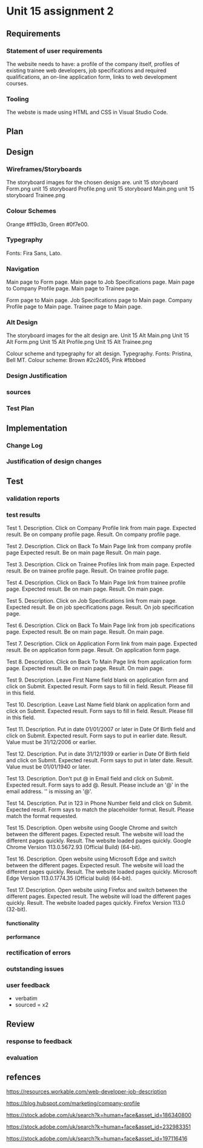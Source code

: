# Unit 15 assignment 2

## Requirements

### Statement of user requirements
The website needs to have: 
a profile of the company itself,
profiles of existing trainee web developers,
job specifications and required qualifications,
an on-line application form,
links to web development courses.

### Tooling
The webste is made using HTML and CSS in Visual Studio Code.

## Plan

## Design

### Wireframes/Storyboards
The storyboard images for the chosen design are.
unit 15 storyboard Form.png
unit 15 storyboard Profile.png
unit 15 storyboard Main.png
unit 15 storyboard Trainee.png

### Colour Schemes
Orange #ff9d3b, Green #0f7e00.

### Typegraphy
Fonts: Fira Sans, Lato.

### Navigation
Main page to Form page.
Main page to Job Specifications page.
Main page to Company Profile page.
Main page to Trainee page.

Form page to Main page.
Job Specifications page to Main page.
Company Profile page to Main page.
Trainee page to Main page.

### Alt Design
The storyboard images for the alt design are.
Unit 15 Alt Main.png
Unit 15 Alt Form.png
Unit 15 Alt Profile.png
Unit 15 Alt Trainee.png

Colour scheme and typegraphy for alt design.
Typegraphy. Fonts: Pristina, Bell MT.
Colour scheme: Brown #2c2405, Pink #fbbbed

### Design Justification


### sources

### Test Plan

## Implementation

### Change Log

### Justification of design changes

## Test

### validation reports

### test results
Test 1.
Description. Click on Company Profile link from main page.
Expected result. Be on company profile page.
Result. On company profile page.

Test 2.
Description. Click on Back To Main Page link from company profile page
Expected result. Be on main page
Result. On main page.

Test 3.
Description. Click on Trainee Profiles link from main page.
Expected result. Be on trainee profile page.
Result. On trainee profile page.

Test 4.
Description. Click on Back To Main Page link from trainee profile page.
Expected result. Be on main page.
Result. On main page.

Test 5.
Description. Click on Job Specifications link from main page.
Expected result. Be on job specifications page.
Result. On job specification page.

Test 6.
Description. Click on Back To Main Page link from job specifications page.
Expected result. Be on main page.
Result. On main page.

Test 7.
Description. Click on Application Form link from main page.
Expected result. Be on application form page.
Result. On application form page.

Test 8.
Description. Click on Back To Main Page link from application form page.
Expected result. Be on main page.
Result. On main page.

Test 9.
Description. Leave First Name field blank on application form and click on Submit.
Expected result. Form says to fill in field.
Result. Please fill in this field.

Test 10.
Description. Leave Last Name field blank on application form and click on Submit.
Expected result. Form says to fill in field.
Result. Please fill in this field.

Test 11.
Description. Put in date 01/01/2007 or later in Date Of Birth field and click on Submit.
Expected result. Form says to put in earlier date.
Result. Value must be 31/12/2006 or earlier.

Test 12.
Description. Put in date 31/12/1939 or earlier in Date Of Birth field and click on Submit.
Expected result. Form says to put in later date.
Result. Value must be 01/01/1940 or later.

Test 13.
Description. Don't put @ in Email field and click on Submit.
Expected result. Form says to add @.
Result. Please include an '@' in the email address. '' is missing an '@'.

Test 14.
Description. Put in 123 in Phone Number field and click on Submit.
Expected result. Form says to match the placeholder format.
Result. Please match the format requested.

Test 15.
Description. Open website using Google Chrome and switch between the different pages.
Expected result. The website will load the different pages quickly.
Result. The website loaded pages quickly. Google Chrome Version 113.0.5672.93 (Official Build) (64-bit).

Test 16. 
Description. Open website using Microsoft Edge and switch between the different pages.
Expected result. The website will load the different pages quickly.
Result. The website loaded pages quickly. Microsoft Edge Version 113.0.1774.35 (Official build) (64-bit).

Test 17.
Description. Open website using Firefox and switch between the different pages.
Expected result. The website will load the different pages quickly.
Result. The website loaded pages quickly. Firefox Version 113.0 (32-bit).

#### functionality

#### performance

### rectification of errors

### outstanding issues

### user feedback

+ verbatim
+ sourced
= x2


## Review

### response to feedback

### evaluation

## refences
https://resources.workable.com/web-developer-job-description

https://blog.hubspot.com/marketing/company-profile

https://stock.adobe.com/uk/search?k=human+face&asset_id=186340800

https://stock.adobe.com/uk/search?k=human+face&asset_id=232983351

https://stock.adobe.com/uk/search?k=human+face&asset_id=197116416

